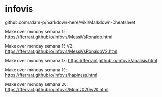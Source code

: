 # infovis

github.com/adam-p/markdown-here/wiki/Markdown-Cheatsheet

Make over monday semana 15:
https://fferrant.github.io/infovis/MessiVsRonaldo.html

Make over monday semana 15 V2:
https://fferrant.github.io/infovis/MessiVsRonaldoV2.html

Make over monday semana 18:
https://fferrant.github.io/infovis/analisis.html

Make over monday semana 19:
https://fferrant.github.io/infovis/hapiness.html

Make over monday semana 20:
https://fferrant.github.io/infovis/Mom2020w20.html





